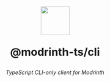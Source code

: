 <h1 align="center">
    <img src="https://github.com/modrinth-ts.png" width="75" height="auto">
    <p>@modrinth-ts/cli</p>
</h1>
<p align="center">
    <i>TypeScript CLI-only client for Modrinth</i>
</p>